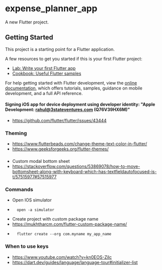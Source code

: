 # expense_planner_app

A new Flutter project.

## Getting Started

This project is a starting point for a Flutter application.

A few resources to get you started if this is your first Flutter project:

- [Lab: Write your first Flutter app](https://docs.flutter.dev/get-started/codelab)
- [Cookbook: Useful Flutter samples](https://docs.flutter.dev/cookbook)

For help getting started with Flutter development, view the
[online documentation](https://docs.flutter.dev/), which offers tutorials,
samples, guidance on mobile development, and a full API reference.


#### Signing iOS app for device deployment using developer identity: "Apple Development: rahul@3stateventures.com (Q76V39HX6M)"
-   https://github.com/flutter/flutter/issues/43444

### Theming
-   https://www.flutterbeads.com/change-theme-text-color-in-flutter/
-   https://www.geeksforgeeks.org/flutter-themes/

###
-   Custom modal bottom sheet
-   https://stackoverflow.com/questions/53869078/how-to-move-bottomsheet-along-with-keyboard-which-has-textfieldautofocused-is-t/57515977#57515977

### Commands
-   Open IOS simulator
-       open -a simulator
-   Create project with custom package name
-   https://mukhtharcm.com/flutter-custom-package-name/
-       flutter create --org com.myname my_app_name

### When to use keys
-   https://www.youtube.com/watch?v=kn0EOS-ZiIc
-   https://dart.dev/guides/language/language-tour#initializer-list

